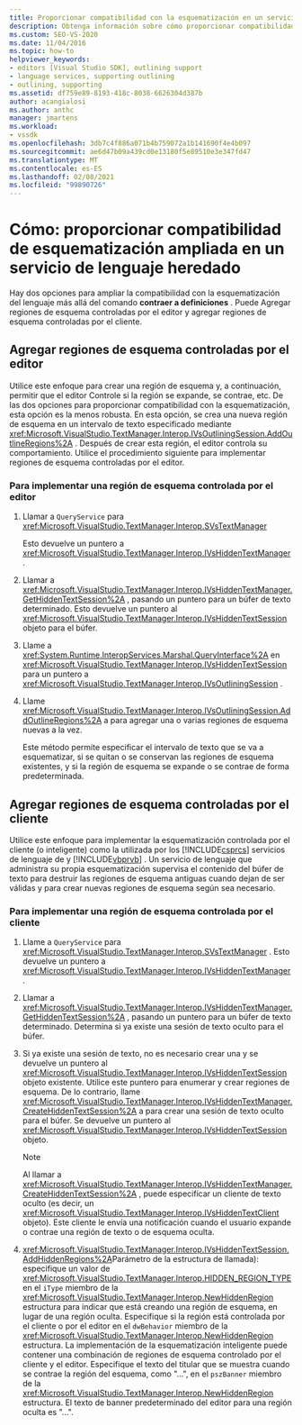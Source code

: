 ```yaml
---
title: Proporcionar compatibilidad con la esquematización en un servicio de lenguaje | Microsoft Docs
description: Obtenga información sobre cómo proporcionar compatibilidad de esquematización ampliada en un servicio de lenguaje heredado mediante la adición de regiones de esquema controladas por el editor y regiones de esquema controladas por el cliente.
ms.custom: SEO-VS-2020
ms.date: 11/04/2016
ms.topic: how-to
helpviewer_keywords:
- editors [Visual Studio SDK], outlining support
- language services, supporting outlining
- outlining, supporting
ms.assetid: df759e89-8193-418c-8038-6626304d387b
author: acangialosi
ms.author: anthc
manager: jmartens
ms.workload:
- vssdk
ms.openlocfilehash: 3db7c4f886a071b4b759072a1b141690f4e4b097
ms.sourcegitcommit: ae6d47b09a439cd0e13180f5e89510e3e347fd47
ms.translationtype: MT
ms.contentlocale: es-ES
ms.lasthandoff: 02/08/2021
ms.locfileid: "99890726"
---
```

# <a name="how-to-provide-expanded-outlining-support-in-a-legacy-language-service"></a>Cómo: proporcionar compatibilidad de esquematización ampliada en un servicio de lenguaje heredado
Hay dos opciones para ampliar la compatibilidad con la esquematización del lenguaje más allá del comando **contraer a definiciones** . Puede Agregar regiones de esquema controladas por el editor y agregar regiones de esquema controladas por el cliente.

## <a name="adding-editor-controlled-outline-regions"></a>Agregar regiones de esquema controladas por el editor
 Utilice este enfoque para crear una región de esquema y, a continuación, permitir que el editor Controle si la región se expande, se contrae, etc. De las dos opciones para proporcionar compatibilidad con la esquematización, esta opción es la menos robusta. En esta opción, se crea una nueva región de esquema en un intervalo de texto especificado mediante <xref:Microsoft.VisualStudio.TextManager.Interop.IVsOutliningSession.AddOutlineRegions%2A> . Después de crear esta región, el editor controla su comportamiento. Utilice el procedimiento siguiente para implementar regiones de esquema controladas por el editor.

### <a name="to-implement-an-editor-controlled-outline-region"></a>Para implementar una región de esquema controlada por el editor

1. Llamar a `QueryService` para <xref:Microsoft.VisualStudio.TextManager.Interop.SVsTextManager>

     Esto devuelve un puntero a <xref:Microsoft.VisualStudio.TextManager.Interop.IVsHiddenTextManager> .

2. Llamar a <xref:Microsoft.VisualStudio.TextManager.Interop.IVsHiddenTextManager.GetHiddenTextSession%2A> , pasando un puntero para un búfer de texto determinado. Esto devuelve un puntero al <xref:Microsoft.VisualStudio.TextManager.Interop.IVsHiddenTextSession> objeto para el búfer.

3. Llame a <xref:System.Runtime.InteropServices.Marshal.QueryInterface%2A> en <xref:Microsoft.VisualStudio.TextManager.Interop.IVsHiddenTextSession> para un puntero a <xref:Microsoft.VisualStudio.TextManager.Interop.IVsOutliningSession> .

4. Llame <xref:Microsoft.VisualStudio.TextManager.Interop.IVsOutliningSession.AddOutlineRegions%2A> a para agregar una o varias regiones de esquema nuevas a la vez.

     Este método permite especificar el intervalo de texto que se va a esquematizar, si se quitan o se conservan las regiones de esquema existentes, y si la región de esquema se expande o se contrae de forma predeterminada.

## <a name="add-client-controlled-outline-regions"></a>Agregar regiones de esquema controladas por el cliente
 Utilice este enfoque para implementar la esquematización controlada por el cliente (o inteligente) como la utilizada por los [!INCLUDE[csprcs](../../data-tools/includes/csprcs_md.md)] servicios de lenguaje de y [!INCLUDE[vbprvb](../../code-quality/includes/vbprvb_md.md)] . Un servicio de lenguaje que administra su propia esquematización supervisa el contenido del búfer de texto para destruir las regiones de esquema antiguas cuando dejan de ser válidas y para crear nuevas regiones de esquema según sea necesario.

### <a name="to-implement-a-client-controlled-outline-region"></a>Para implementar una región de esquema controlada por el cliente

1. Llame a `QueryService` para <xref:Microsoft.VisualStudio.TextManager.Interop.SVsTextManager> . Esto devuelve un puntero a <xref:Microsoft.VisualStudio.TextManager.Interop.IVsHiddenTextManager> .

2. Llamar a <xref:Microsoft.VisualStudio.TextManager.Interop.IVsHiddenTextManager.GetHiddenTextSession%2A> , pasando un puntero para un búfer de texto determinado. Determina si ya existe una sesión de texto oculto para el búfer.

3. Si ya existe una sesión de texto, no es necesario crear una y se devuelve un puntero al <xref:Microsoft.VisualStudio.TextManager.Interop.IVsHiddenTextSession> objeto existente. Utilice este puntero para enumerar y crear regiones de esquema. De lo contrario, llame <xref:Microsoft.VisualStudio.TextManager.Interop.IVsHiddenTextManager.CreateHiddenTextSession%2A> a para crear una sesión de texto oculto para el búfer. Se devuelve un puntero al <xref:Microsoft.VisualStudio.TextManager.Interop.IVsHiddenTextSession> objeto.

    > [!NOTE]
    > Al llamar a <xref:Microsoft.VisualStudio.TextManager.Interop.IVsHiddenTextManager.CreateHiddenTextSession%2A> , puede especificar un cliente de texto oculto (es decir, un <xref:Microsoft.VisualStudio.TextManager.Interop.IVsHiddenTextClient> objeto). Este cliente le envía una notificación cuando el usuario expande o contrae una región de texto o de esquema oculta.

4. <xref:Microsoft.VisualStudio.TextManager.Interop.IVsHiddenTextSession.AddHiddenRegions%2A>Parámetro de la estructura de llamada): especifique un valor de <xref:Microsoft.VisualStudio.TextManager.Interop.HIDDEN_REGION_TYPE> en el `iType` miembro de la <xref:Microsoft.VisualStudio.TextManager.Interop.NewHiddenRegion> estructura para indicar que está creando una región de esquema, en lugar de una región oculta. Especifique si la región está controlada por el cliente o por el editor en el `dwBehavior` miembro de la <xref:Microsoft.VisualStudio.TextManager.Interop.NewHiddenRegion> estructura. La implementación de la esquematización inteligente puede contener una combinación de regiones de esquema controlado por el cliente y el editor. Especifique el texto del titular que se muestra cuando se contrae la región del esquema, como "...", en el `pszBanner` miembro de la <xref:Microsoft.VisualStudio.TextManager.Interop.NewHiddenRegion> estructura. El texto de banner predeterminado del editor para una región oculta es "...".
